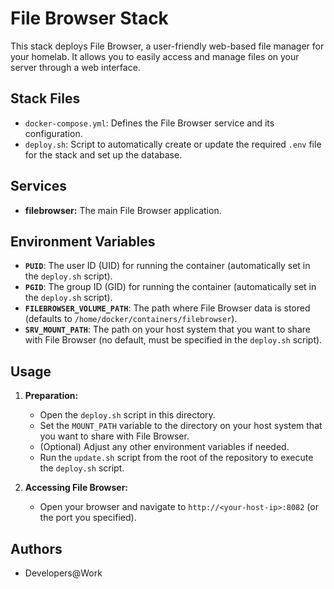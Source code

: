# File Browser Stack

This stack deploys File Browser, a user-friendly web-based file manager for your homelab. It allows you to easily access and manage files on your server through a web interface.

## Stack Files

- `docker-compose.yml`: Defines the File Browser service and its configuration.
- `deploy.sh`: Script to automatically create or update the required `.env` file for the stack and set up the database.

## Services

- **filebrowser:** The main File Browser application.

## Environment Variables

- **`PUID`**: The user ID (UID) for running the container (automatically set in the `deploy.sh` script).
- **`PGID`**: The group ID (GID) for running the container (automatically set in the `deploy.sh` script).
- **`FILEBROWSER_VOLUME_PATH`**: The path where File Browser data is stored (defaults to `/home/docker/containers/filebrowser`).
- **`SRV_MOUNT_PATH`**: The path on your host system that you want to share with File Browser (no default, must be specified in the `deploy.sh` script).

## Usage

1.  **Preparation:**
    -   Open the `deploy.sh` script in this directory.
    -   Set the `MOUNT_PATH` variable to the directory on your host system that you want to share with File Browser.  
    -   (Optional) Adjust any other environment variables if needed.
    -   Run the `update.sh` script from the root of the repository to execute the `deploy.sh` script.

2.  **Accessing File Browser:**
    -   Open your browser and navigate to `http://<your-host-ip>:8082` (or the port you specified).

## Authors

*   Developers@Work
